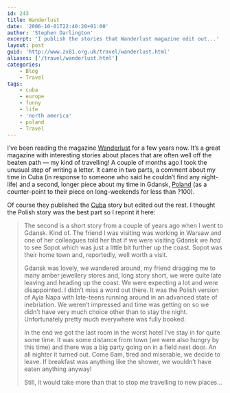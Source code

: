 ```yaml
---
id: 243
title: Wanderlust
date: '2006-10-01T22:40:20+01:00'
author: 'Stephen Darlington'
excerpt: 'I publish the stories that Wanderlust magazine edit out...'
layout: post
guid: 'http://www.zx81.org.uk/travel/wanderlust.html'
aliases: ['/travel/wanderlust.html']
categories:
    - Blog
    - Travel
tags:
    - cuba
    - europe
    - funny
    - life
    - 'north america'
    - poland
    - Travel
---
```


I’ve been reading the magazine [Wanderlust](http://www.wanderlust.co.uk/ "Wanderlust magazine") for a few years now. It’s a great magazine with interesting stories about places that are often well off the beaten path — my kind of travelling! A couple of months ago I took the unusual step of writing a letter. It came in two parts, a comment about my time in Cuba (in response to someone who said he couldn’t find any night-life) and a second, longer piece about my time in Gdansk, [Poland](/travel/poland.html) (as a counter-point to their piece on long-weekends for less than ?100).

Of course they published the [Cuba](/travel/cuba.html) story but edited out the rest. I thought the Polish story was the best part so I reprint it here:

> The second is a short story from a couple of years ago when I went to Gdansk. Kind of. The friend I was visiting was working in Warsaw and one of her colleagues told her that if we were visiting Gdansk we *had* to see Sopot which was just a little bit further up the coast. Sopot was their home town and, reportedly, well worth a visit.
> 
> Gdansk was lovely, we wandered around, my friend dragging me to many amber jewellery stores and, long story short, we were quite late leaving and heading up the coast. We were expecting a lot and were disappointed. I didn’t miss a word out there. It was the Polish version of Ayia Napa with late-teens running around in an advanced state of inebriation. We weren’t impressed and time was getting on so we didn’t have very much choice other than to stay the night. Unfortunately pretty much everywhere was fully booked.
> 
> In the end we got the last room in the worst hotel I’ve stay in for quite some time. It was some distance from town (we were also hungry by this time) and there was a big party going on in a field next door. An all nighter it turned out. Come 6am, tired and miserable, we decide to leave. If breakfast was anything like the shower, we wouldn’t have eaten anything anyway!
> 
> Still, it would take more than that to stop me travelling to new places…